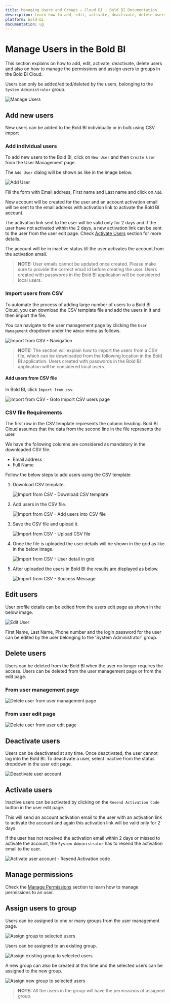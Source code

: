 ```yaml
---
title: Managing Users and Groups – Cloud BI | Bold BI Documentation
description: Learn how to add, edit, activate, deactivate, delete users, assigning to groups and manage their permissions with Bold BI Cloud.
platform: bold-bi
documentation: ug
---
```


# Manage Users in the Bold BI

This section explains on how to add, edit, activate, deactivate, delete users and also on how to manage the permissions and assign users to groups in the Bold BI Cloud.

Users can only be added/edited/deleted by the users, belonging to the `System Administrator` group.

![Manage Users](/static/assets/cloud/managing-resources/manage-users/images/manage-users.png)

## Add new users

New users can be added to the Bold BI individually or in bulk using CSV import

### Add individual users

To add new users to the Bold BI, click on `New User` and then `Create User` from the User Management page. 

The `Add User` dialog will be shown as like in the image below.

![Add User](/static/assets/cloud/managing-resources/manage-users/images/add-user.png)

Fill the form with Email address, First name and Last name and click on `Add`. 

New account will be created for the user and an account activation email will be sent to the email address with activation link to activate the Bold BI account.

The activation link sent to the user will be valid only for 2 days and if the user have not activated within the 2 days, a new activation link can be sent to the user from the user edit page. Check [Activate Users](#activate-users) section for more details.

The account will be in inactive status till the user activates the account from the activation email.

> **NOTE:** User emails cannot be updated once created. Please make sure to provide the correct email id before creating the user. Users created with passwords in the Bold BI application will be considered local users.

### Import users from CSV

To automate the process of adding large number of users to a Bold BI Cloud, you can download the CSV template file and add the users in it and then import the file.

You can navigate to the user management page by clicking the `User Management` dropdown under the `Admin` menu as follows.

![Import from CSV - Navigation](/static/assets/cloud/managing-resources/manage-users/images/usermanagement.png)

> **NOTE:** The section will explain how to import the users from a CSV file, which can be downloaded from the following location in the Bold BI application. Users created with passwords in the Bold BI application will be considered local users.

#### Add users from CSV file

In Bold BI, click `Import from csv`.

![Import from CSV - Goto Import CSV users page](/static/assets/cloud/managing-resources/manage-users/images/goto-import-csv-users.png)

### CSV file Requirements

The first row in the CSV template represents the column heading. Bold BI Cloud assumes that the data from the second line in the file represents the user.

We have the following columns are considered as mandatory in the downloaded CSV file.

* Email address
* Full Name

Follow the below steps to add users using the CSV template

1. Download CSV template.

	![Import from CSV - Download CSV template](/static/assets/cloud/managing-resources/manage-users/images/csv-import.png)

2. Add users in the CSV file.

	![Import from CSV - Add users into CSV file](/static/assets/cloud/managing-resources/manage-users/images/csv-import-add-users.png)

3. Save the CSV file and upload it.

	![Import from CSV - Upload CSV file](/static/assets/cloud/managing-resources/manage-users/images/csv-import-upload.png)

4. Once the file is uploaded the user details will be shown in the grid as like in the below image.

	![Import from CSV - User detail in grid](/static/assets/cloud/managing-resources/manage-users/images/csv-import-grid.png)

5. After uploaded the users in Bold BI the results are displayed as below.

    ![Import from CSV - Success Message](/static/assets/cloud/managing-resources/manage-users/images/import-csv-users-confirmation.png)
	
## Edit users
User profile details can be edited from the users edit page as shown in the below image.

![Edit User](/static/assets/cloud/managing-resources/manage-users/images/edit-user.png)

First Name, Last Name, Phone number and the login password for the user can be edited by the user belonging to the 'System Administrator' group.  
		
## Delete users
Users can be deleted from the Bold BI when the user no longer requires the access. Users can be deleted from the user management page or from the edit page.

### From user management page

![Delete user from user management page](/static/assets/cloud/managing-resources/manage-users/images/delete-user-1.png)

### From user edit page

![Delete user from user edit page](/static/assets/cloud/managing-resources/manage-users/images/delete-user-2.png)

## Deactivate users
Users can be deactivated at any time. Once deactivated, the user cannot log into the Bold BI.
To deactivate a user, select inactive from the status dropdown in the user edit page.

![Deactivate user account](/static/assets/cloud/managing-resources/manage-users/images/deactivate-user.png)

## Activate users
Inactive users can be activated by clicking on the `Resend Activation Code` button in the user edit page.

This will send an account activation email to the user with an activation link to activate the account and again this activation link will be valid only for 2 days.

If the user has not received the activation email within 2 days or missed to activate the account, the `System Administrator` has to resend the activation email to the user.

![Activate user account - Resend Activation code](/static/assets/cloud/managing-resources/manage-users/images/activate-user-resend.png)

## Manage permissions
Check the [Manage Permissions](/cloud-bi/working-with-dashboards/share-dashboards/manage-permissions/) section to learn how to manage permissions to an user.
	
## Assign users to group
Users can be assigned to one or many groups from the user management page.

![Assign group to selected users](/static/assets/cloud/managing-resources/manage-users/images/assign-group-to-users.png)

Users can be assigned to an existing group.

![Assign existing group to selected users](/static/assets/cloud/managing-resources/manage-users/images/assign-group-to-users-1.png)

A new group can also be created at this time and the selected users can be assigned to the new group.

![Assign new group to selected users](/static/assets/cloud/managing-resources/manage-users/images/assign-group-to-users-2.png)

> **NOTE:**  All the users in the group will have the permissions of assigned group.
